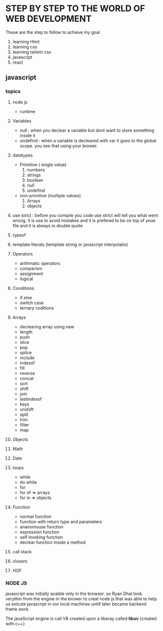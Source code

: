 # STEP BY STEP TO THE WORLD OF WEB DEVELOPMENT #
These are the step to follow to achieve my goal
1. learning Html
2. learning css
3. learning tailwin css
4. javascript
5. react

## javascript ##
### topics ###
1. node js
    * runtime
2. Variables
    * null : when you declear a variable but dont want to store something inside it
    * undefind : when a variable is decleared with var it goes to the global scope. you see that using your brower.
3. datatypes
    * Primitive ( single value)
        1. numbers
        2. strings
        3. boolean
        4. null
        5. undefind
    * non-primitive (multiple values)
        1. Arrays
        2. objects
4. use strict : before you compile you code use strict will tell you what went wrong. it is use to avoid mistakes and it is prefered to be on top of youe file and it is always in double quote
5. typeof 
6. template literals (template string or javascript interpolatio)
7. Operators
    * arithmatic operators
    * comparism 
    * assignment
    * logical 
8. Conditions
    * if else
    * switch case
    * ternary coditions
9. Arrays
    * declearing array using new
    * length
    * push
    * slice
    * pop
    * splice
    * include
    * indexof
    * fill
    * reverse 
    * concat
    * sort
    * shift
    * join
    * lastindexof
    * keys
    * unshift
    * split
    * trim
    * filter
    * map

10. Objects
11. Math
12. Date
13. loops
    * while
    * do while
    * for
    * for of => arrays
    * for in => objects
14. Function
    * normal function
    * function with return type and parameters
    * ananomouse function
    * expression function
    * self invoking function
    * declear function inside a method

15. call stack
16. closers
17. HOF
### NODE JS ###
javascript was initially avaible only in the browser. so Ryan Dhal took verythin from the engine in the brower to creat node js that was able to help us exicute javascript in our local machines untill later became backend frame work.

The javaScript engine is call V8 created upon a liberay called **libuv** (created with c++)


